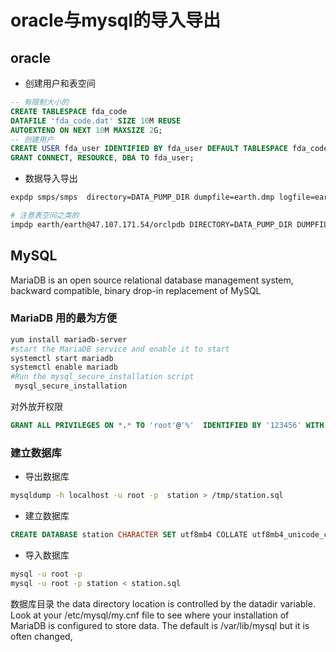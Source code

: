 # oracle与mysql的导入导出

## oracle

- 创建用户和表空间
``` sql
-- 有限制大小的
CREATE TABLESPACE fda_code
DATAFILE 'fda_code.dat' SIZE 10M REUSE
AUTOEXTEND ON NEXT 10M MAXSIZE 2G;
-- 创建用户
CREATE USER fda_user IDENTIFIED BY fda_user DEFAULT TABLESPACE fda_code;
GRANT CONNECT, RESOURCE, DBA TO fda_user;
```
- 数据导入导出

``` bash 
expdp smps/smps  directory=DATA_PUMP_DIR dumpfile=earth.dmp logfile=earth.log

# 注意表空间之类的
impdp earth/earth@47.107.171.54/orclpdb DIRECTORY=DATA_PUMP_DIR DUMPFILE=earth.dmp  logfile=earth.log   remap_tablespace=smps:earth remap_schema=smps:earth schemas=smps table_exists_action=replace transform=segment_attributes:n
```

## MySQL
MariaDB is an open source relational database management system, backward compatible, binary drop-in replacement of MySQL

### MariaDB 用的最为方便
``` bash
yum install mariadb-server
#start the MariaDB service and enable it to start
systemctl start mariadb
systemctl enable mariadb
#Run the mysql_secure_installation script
 mysql_secure_installation
```
对外放开权限

``` sql 
GRANT ALL PRIVILEGES ON *.* TO 'root'@'%'  IDENTIFIED BY '123456' WITH GRANT OPTION;
```

### 建立数据库

- 导出数据库

``` bash
mysqldump -h localhost -u root -p  station > /tmp/station.sql
```
- 建立数据库
``` sql
CREATE DATABASE station CHARACTER SET utf8mb4 COLLATE utf8mb4_unicode_ci;
```

- 导入数据库
``` bash
mysql -u root -p
mysql -u root -p station < station.sql
```
数据库目录
the data directory location is controlled by the datadir variable. Look at your /etc/mysql/my.cnf file to see where your installation of MariaDB is configured to store data. 
The default is /var/lib/mysql but it is often changed,
